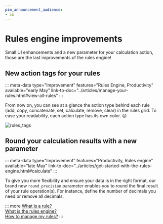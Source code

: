 ```yaml
---
pim_announcement_audience:
- EE
---
```


# Rules engine improvements

Small UI enhancements and a new parameter for your calculation action, those are the last improvements of the rules engine!

## New action tags for your rules
::: meta-data type="Improvement" features="Rules Engine, Productivity" available="early May" link-to-doc="../articles/manage-your-rules.html#view-all-rules"
:::

From now on, you can see at a glance the action type behind each rule (add, copy, concatenate, set, calculate, remove, clear) in the rules grid. To ease your readability, each action type has its own color. :wink:

![rules_tags](../img/Rules_Tags.png)

## Round your calculation results with a new parameter
::: meta-data type="Improvement" features="Productivity, Rules engine" available="late May" link-to-doc="../articles/get-started-with-the-rules-engine.html#calculate"
:::

To give you more flexibility and ensure your data is in the right format, our brand new `round_precision` parameter enables you to round the final result of your rule operation(s).  For instance, define the number of decimals you need or remove all decimals.

::: more
[What is a rule?](../articles//what-is-a-rule.html)  
[What is the rules engine?](../articles/get-started-with-the-rules-engine.html)   
[How to manage my rules?](../articles/manage-your-rules.html)
:::
